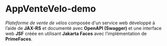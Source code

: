 # AppVenteVelo-demo
*Plateforme de vente de vélos* composée
d'un service web développé à l’aide de **JAX-RS** et documenté avec **OpenAPI (Swagger)** et une interface web **JSF** créée en utilisant **Jakarta Faces**
avec l’implémentation de **PrimeFaces**.
